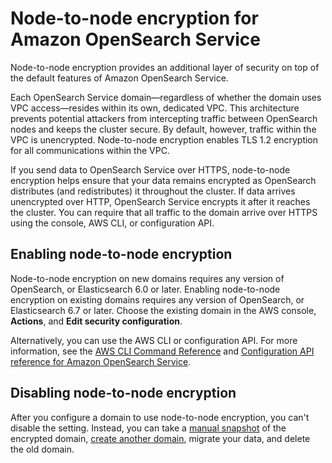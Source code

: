 # Node\-to\-node encryption for Amazon OpenSearch Service<a name="ntn"></a>

Node\-to\-node encryption provides an additional layer of security on top of the default features of Amazon OpenSearch Service\.

Each OpenSearch Service domain—regardless of whether the domain uses VPC access—resides within its own, dedicated VPC\. This architecture prevents potential attackers from intercepting traffic between OpenSearch nodes and keeps the cluster secure\. By default, however, traffic within the VPC is unencrypted\. Node\-to\-node encryption enables TLS 1\.2 encryption for all communications within the VPC\.

If you send data to OpenSearch Service over HTTPS, node\-to\-node encryption helps ensure that your data remains encrypted as OpenSearch distributes \(and redistributes\) it throughout the cluster\. If data arrives unencrypted over HTTP, OpenSearch Service encrypts it after it reaches the cluster\. You can require that all traffic to the domain arrive over HTTPS using the console, AWS CLI, or configuration API\.

## Enabling node\-to\-node encryption<a name="enabling-ntn"></a>

Node\-to\-node encryption on new domains requires any version of OpenSearch, or Elasticsearch 6\.0 or later\. Enabling node\-to\-node encryption on existing domains requires any version of OpenSearch, or Elasticsearch 6\.7 or later\. Choose the existing domain in the AWS console, **Actions**, and **Edit security configuration**\.

Alternatively, you can use the AWS CLI or configuration API\. For more information, see the [AWS CLI Command Reference](https://docs.aws.amazon.com/cli/latest/reference/) and [Configuration API reference for Amazon OpenSearch Service](configuration-api.md)\.

## Disabling node\-to\-node encryption<a name="disabling-ntn"></a>

After you configure a domain to use node\-to\-node encryption, you can't disable the setting\. Instead, you can take a [manual snapshot](managedomains-snapshots.md) of the encrypted domain, [create another domain](createupdatedomains.md#createdomains), migrate your data, and delete the old domain\.